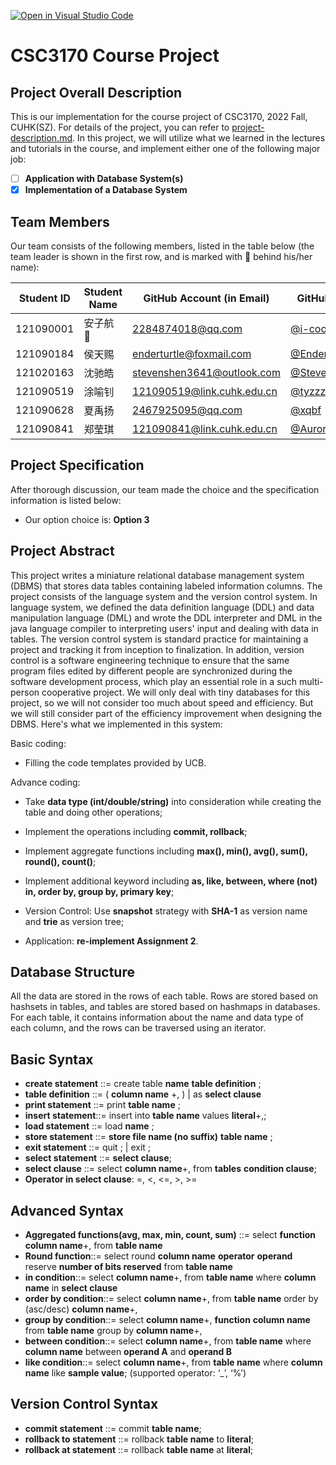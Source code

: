 [![Open in Visual Studio Code](https://classroom.github.com/assets/open-in-vscode-c66648af7eb3fe8bc4f294546bfd86ef473780cde1dea487d3c4ff354943c9ae.svg)](https://classroom.github.com/online_ide?assignment_repo_id=9422691&assignment_repo_type=AssignmentRepo)
# CSC3170 Course Project

## Project Overall Description

This is our implementation for the course project of CSC3170, 2022 Fall, CUHK(SZ). For details of the project, you can refer to [project-description.md](project-description.md). In this project, we will utilize what we learned in the lectures and tutorials in the course, and implement either one of the following major job:

<!-- Please fill in "x" to replace the blank space between "[]" to tick the todo item; it's ticked on the first one by default. -->

- [ ] **Application with Database System(s)**
- [x] **Implementation of a Database System**

## Team Members

Our team consists of the following members, listed in the table below (the team leader is shown in the first row, and is marked with 🚩 behind his/her name):

<!-- change the info below to be the real case -->

| Student ID | Student Name | GitHub Account (in Email) | GitHub Username   |
| ---------- | ------------ | ------------------------- | ---------------- |
| 121090001  | 安子航 🚩    | 2284874018@qq.com         | [@i-cookie](https://github.com/i-cookie)         |
| 121090184  | 侯天赐       | enderturtle@foxmail.com    | [@EnderturtleOrz](https://github.com/EnderturtleOrz)   |
| 121020163  | 沈驰皓       | stevenshen3641@outlook.com | [@StevenShen3641](https://github.com/StevenShen3641)   |
| 121090519  | 涂喻钊       | 121090519@link.cuhk.edu.cn | [@tyzzzzzzzzz](https://github.com/tyzzzzzzzzz)      |
| 121090628  | 夏禹扬       | 2467925095@qq.com          | [@xqbf](https://github.com/xqbf)             |
| 121090841  | 郑莹琪       | 121090841@link.cuhk.edu.cn | [@Aurora121090841](https://github.com/Aurora121090841)  |

## Project Specification

<!-- You should remove the terms/sentence that is not necessary considering your option/branch/difficulty choice -->

After thorough discussion, our team made the choice and the specification information is listed below:

- Our option choice is: **Option 3**

## Project Abstract

<!-- TODO -->
This project writes a miniature relational database management system (DBMS) that stores data tables containing labeled information columns. The project consists of the language system and the version control system. In language system, we defined the data definition language (DDL) and data manipulation language (DML) and wrote the DDL interpreter and DML in the java language compiler to interpreting users' input and dealing with data in tables. The version control system is standard practice for maintaining a project and tracking it from inception to finalization. In addition, version control is a software engineering technique to ensure that the same program files edited by different people are synchronized during the software development process, which play an essential role in a such multi-person cooperative project. We will only deal with tiny databases for this project, so we will not  consider too much about speed and efficiency. But we will still consider part of the efficiency improvement when designing the DBMS. Here's what we implemented in this system:

Basic coding:

- Filling the code templates provided by UCB.

Advance coding:

- Take **data type (int/double/string)** into consideration while creating the table and doing other operations;

- Implement the operations including **commit, rollback**;

- Implement aggregate functions including **max(), min(), avg(), sum(), round(), count()**;

- Implement additional keyword including **as, like, between, where (not) in, order by, group by, primary key**;

- Version Control: Use **snapshot** strategy with **SHA-1** as version name and **trie** as version tree;
	
- Application: **re-implement Assignment 2**.

## Database Structure

All the data are stored in the rows of each table. Rows are stored based on hashsets in tables, and tables are stored based on hashmaps in databases. For each table, it contains information about the name and data type of each column, and the rows can be traversed using an iterator.

## Basic Syntax
- **create statement** ::= create table **name** **table definition**  ;
- **table definition** ::= ( **column name** +, ) | as **select clause**
- **print statement** ::= print **table name** ;
- **insert statement**::= insert into **table name** values **literal**+,; 
- **load statement** ::= load **name** ;
- **store statement** ::= **store file name (no suffix)** **table name** ;
- **exit statement** ::= quit ; | exit ;
- **select statement** ::= **select clause**;
- **select clause** ::= select **column name**+, from **tables** **condition clause**;
- **Operator in select clause**: =, <, <=, >, >=
	
## Advanced Syntax
- **Aggregated functions(avg, max, min, count, sum)** ::= select **function** **column name**+, from **table name**
- **Round function**::= select round **column name**  **operator**  **operand** reserve **number of bits reserved** from **table name**
- **in condition**::= select **column name**+, from **table name** where **column name** in **select clause**
- **order by condition**::= select **column name**+, from **table name** order by (asc/desc) **column name**+,
- **group by condition**::= select **column name**+, **function**  **column name**  from **table name** group by **column name**+,
- **between condition**::= select **column name**+, from  **table name**  where  **column name**  between  **operand A**  and **operand B**
- **like condition**::= select **column name**+, from **table name** where **column name** like **sample value**;
  (supported operator: ‘_’, ‘%’)

## Version Control Syntax
- **commit statement** ::= commit **table name**;
- **rollback to statement** ::= rollback **table name** to **literal**;
- **rollback at statement** ::= rollback **table name** at **literal**;


